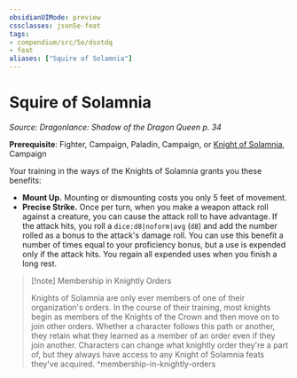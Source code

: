 ```yaml
---
obsidianUIMode: preview
cssclasses: json5e-feat
tags:
- compendium/src/5e/dsotdq
- feat
aliases: ["Squire of Solamnia"]
---
```

# Squire of Solamnia
*Source: Dragonlance: Shadow of the Dragon Queen p. 34*  

**Prerequisite**:  Fighter,  Campaign,  Paladin,  Campaign, or [Knight of Solamnia](2-Mechanics/CLI/backgrounds/knight-of-solamnia-dsotdq.md),  Campaign

Your training in the ways of the Knights of Solamnia grants you these benefits:

- **Mount Up.** Mounting or dismounting costs you only 5 feet of movement.  
- **Precise Strike.** Once per turn, when you make a weapon attack roll against a creature, you can cause the attack roll to have advantage. If the attack hits, you roll a `dice:d8|noform|avg` (`d8`) and add the number rolled as a bonus to the attack's damage roll. You can use this benefit a number of times equal to your proficiency bonus, but a use is expended only if the attack hits. You regain all expended uses when you finish a long rest.  

> [!note] Membership in Knightly Orders
> 
> Knights of Solamnia are only ever members of one of their organization's orders. In the course of their training, most knights begin as members of the Knights of the Crown and then move on to join other orders. Whether a character follows this path or another, they retain what they learned as a member of an order even if they join another. Characters can change what knightly order they're a part of, but they always have access to any Knight of Solamnia feats they've acquired.
^membership-in-knightly-orders